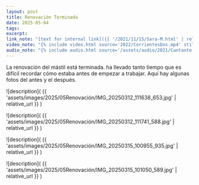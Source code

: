 ```yaml
---
layout: post
title: Renovación Terminada
date: 2025-05-04
tags:
excerpt:
link_note: "[text for internal link]({{ '/2021/11/15/Sara-M.html' | relative_url }})"
video_note: "{% include video.html source='2022/CorrientesDos.mp4' still='2022/CostaRica/CorrientesUno.png' %}"
audio_note: "{% include audio.html source='/assets/audio/2021/Cantante.m4a' %}"
---
```


La renovación del mástil está terminada. ha llevado tanto tiempo que es difícil
recordar cómo estaba antes de empezar a trabajar. Aquí hay algunas fotos del
antes y el después.

![description](
  {{ 'assets/images/2025/05Renovación/IMG_20250312_111638_653.jpg' | relative_url }}
)

![description](
  {{ 'assets/images/2025/05Renovación/IMG_20250312_111741_588.jpg' | relative_url }}
)

![description](
  {{ 'assets/images/2025/05Renovación/IMG_20250315_100955_935.jpg' | relative_url }}
)

![description](
  {{ 'assets/images/2025/05Renovación/IMG_20250315_101050_589.jpg' | relative_url }}
)

